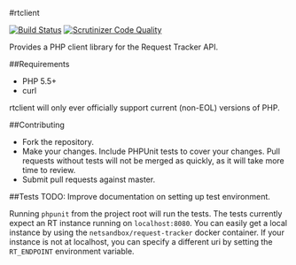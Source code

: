 #rtclient

[![Build Status](https://travis-ci.org/dersam/rtclient.svg?branch=master)](https://travis-ci.org/dersam/rtclient)
[![Scrutinizer Code Quality](https://scrutinizer-ci.com/g/dersam/rtclient/badges/quality-score.png?b=master)](https://scrutinizer-ci.com/g/dersam/rtclient/?branch=master)

Provides a PHP client library for the Request Tracker API.

##Requirements
* PHP 5.5+
* curl

rtclient will only ever officially support current (non-EOL) versions of PHP.

##Contributing
* Fork the repository.
* Make your changes. Include PHPUnit tests to cover your changes. Pull requests
without tests will not be merged as quickly, as it will take more time to review.
* Submit pull requests against master.

##Tests
TODO: Improve documentation on setting up test environment.

Running `phpunit` from the project root will run the tests. The tests currently 
expect an RT instance running on `localhost:8080`.  You can easily get a local 
instance by using the `netsandbox/request-tracker` docker container. If your
instance is not at localhost, you can specify a different uri by setting the
`RT_ENDPOINT` environment variable.
